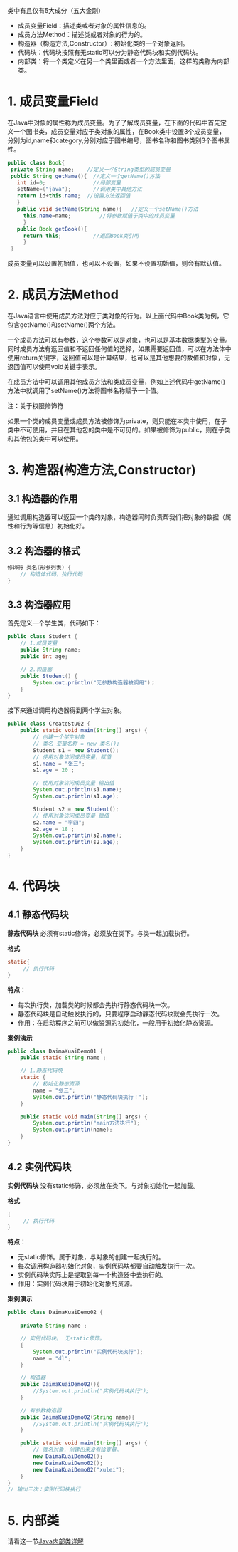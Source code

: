 类中有且仅有5大成分（五大金刚）

- 成员变量Field：描述类或者对象的属性信息的。
- 成员方法Method：描述类或者对象的行为的。
- 构造器（构造方法,Constructor）: 初始化类的一个对象返回。
- 代码块：代码块按照有无static可以分为静态代码块和实例代码块。
- 内部类：将一个类定义在另一个类里面或者一个方法里面，这样的类称为内部类。

# 1. 成员变量Field

在Java中对象的属性称为成员变量。为了了解成员变量，在下面的代码中首先定义一个图书类，成员变量对应于类对象的属性，在Book类中设置3个成员变量，分别为id,name和category,分别对应于图书编号，图书名称和图书类别3个图书属性。

```java
public class Book{
 private String name;    //定义一个String类型的成员变量
 public String getName(){  //定义一个getName()方法
   int id=0;               //局部变量
   setName=("java");       //调用类中其他方法
   return id+this.name;  //设置方法返回值
   }
   public void setName(String name){   //定义一个setName()方法
     this.name=name;         //将参数赋值于类中的成员变量
     }
   public Book getBook(){
     return this;          //返回Book类引用
     }
 }
```

成员变量可以设置初始值，也可以不设置，如果不设置初始值，则会有默认值。

# 2. 成员方法Method

在Java语言中使用成员方法对应于类对象的行为。以上面代码中Book类为例，它包含getName()和setName()两个方法。

一个成员方法可以有参数，这个参数可以是对象，也可以是基本数据类型的变量。同时成员方法有返回值和不返回任何值的选择，如果需要返回值，可以在方法体中使用return关键字，返回值可以是计算结果，也可以是其他想要的数值和对象，无返回值可以使用void关键字表示。

在成员方法中可以调用其他成员方法和类成员变量，例如上述代码中getName()方法中就调用了setName()方法将图书名称赋予一个值。

注：关于权限修饰符

如果一个类的成员变量或成员方法被修饰为private，则只能在本类中使用，在子类中不可使用，并且在其他包的类中是不可见的。如果被修饰为public，则在子类和其他包的类中可以使用。

# 3. 构造器(构造方法,Constructor)

## 3.1 构造器的作用

通过调用构造器可以返回一个类的对象，构造器同时负责帮我们把对象的数据（属性和行为等信息）初始化好。

## 3.2 构造器的格式

```java
修饰符 类名(形参列表) {
    // 构造体代码，执行代码
}
```

## 3.3 构造器应用

首先定义一个学生类，代码如下：

```java
public class Student {
    // 1.成员变量
    public String name;
    public int age;

    // 2.构造器
    public Student() {
		System.out.println("无参数构造器被调用")；
    }
}
```

接下来通过调用构造器得到两个学生对象。

```java
public class CreateStu02 {
    public static void main(String[] args) {
        // 创建一个学生对象
        // 类名 变量名称 = new 类名();
        Student s1 = new Student();
        // 使用对象访问成员变量，赋值
        s1.name = "张三";
        s1.age = 20 ;

        // 使用对象访问成员变量 输出值
        System.out.println(s1.name);
        System.out.println(s1.age); 

        Student s2 = new Student();
        // 使用对象访问成员变量 赋值
        s2.name = "李四";
        s2.age = 18 ;
        System.out.println(s2.name);
        System.out.println(s2.age);
    }
}
```

# 4. 代码块

## 4.1 静态代码块

**静态代码块**
​         必须有static修饰，必须放在类下。与类一起加载执行。

**格式**

```java
static{
     // 执行代码
}
```

**特点**：

- 每次执行类，加载类的时候都会先执行静态代码块一次。
- 静态代码块是自动触发执行的，只要程序启动静态代码块就会先执行一次。
- 作用：在启动程序之前可以做资源的初始化，一般用于初始化静态资源。

**案例演示**

```java
public class DaimaKuaiDemo01 {
    public static String name ;

    // 1.静态代码块
    static {
        // 初始化静态资源
        name = "张三";
        System.out.println("静态代码块执行！");
    }

    public static void main(String[] args) {
        System.out.println("main方法执行");
        System.out.println(name);
    }
}

```

## 4.2 实例代码块

**实例代码块**
​         没有static修饰，必须放在类下。与对象初始化一起加载。

**格式**

```java
{
     // 执行代码
}
```

**特点**：

- 无static修饰。属于对象，与对象的创建一起执行的。
- 每次调用构造器初始化对象，实例代码块都要自动触发执行一次。
- 实例代码块实际上是提取到每一个构造器中去执行的。
- 作用：实例代码块用于初始化对象的资源。

**案例演示**

```java
public class DaimaKuaiDemo02 {
   
    private String name ;

    // 实例代码块。 无static修饰。
    {
        System.out.println("实例代码块执行");
        name = "dl";
    }

    // 构造器
    public DaimaKuaiDemo02(){
        //System.out.println("实例代码块执行");
    }

    // 有参数构造器
    public DaimaKuaiDemo02(String name){
        //System.out.println("实例代码块执行");
    }

    public static void main(String[] args) {
        // 匿名对象，创建出来没有给变量。
        new DaimaKuaiDemo02();
        new DaimaKuaiDemo02();
        new DaimaKuaiDemo02("xulei");
    }
}
// 输出三次：实例代码块执行
```

# 5. 内部类

请看这一节[Java内部类详解](./03.Java内部类详解.md)